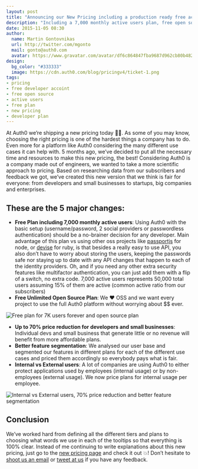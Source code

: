 ```yaml
---
layout: post
title: "Announcing our New Pricing including a production ready free account forever"
description: "Including a 7,000 monthly active users plan, free open source plans, 70% price reduction for developers and small businesses and support for both internal and external usage"
date: 2015-11-05 08:30
author:
  name: Martin Gontovnikas
  url: http://twitter.com/mgonto
  mail: gonto@auth0.com
  avatar: https://www.gravatar.com/avatar/df6c864847fba9687d962cb80b482764??s=60
design: 
  bg_color: "#333333"
  image: https://cdn.auth0.com/blog/pricingv4/ticket-1.png
tags: 
- pricing
- free developer accoint
- free open source
- active users
- free plan
- new pricing
- developer plan
---
```

At Auth0 we’re shipping a new pricing today 👏💸. As some of you may know, choosing the right pricing is one of the hardest things a company has to do. Even more for a platform like Auth0 considering the many different use cases it can help with. 5 months ago, we’ve decided to put all the necessary time and resources to make this new pricing, the best! Considering Auth0 is a company made out of engineers, we wanted to take a more scientific approach to pricing. Based on researching data from our subscribers and feedback we got, we’ve created this new version that we think is fair for everyone: from developers and small businesses to startups, big companies and enterprises. 

## These are the 5 major changes:

* **Free Plan including 7,000 monthly active users**: Using Auth0 with the basic setup (username/password, 2 social providers or passwordless authentication) should be a no-brainer decision for any developer. Main advantage of this plan vs using other oss projects like [passportjs](http://passportjs.org/) for node, or [devise](https://github.com/plataformatec/devise) for ruby, is that besides a really easy to use API, you also don’t have to worry about storing the users, keeping the passwords safe nor staying up to date with any API changes that happen to each of the identity providers. Oh, and if you need any other extra security features like multifactor authentication, you can just add them with a flip of a switch, no extra code. 7,000 active users represents 50,000 total users assuming 15% of them are active (common active ratio from our subscribers)
* **Free Unlimited Open Source Plan**: We ♥️️ OSS and we want every project to use the full Auth0 platform without worrying about $$ ever.

<img alt="Free plan for 7K users forever and open source plan" src="https://cdn.auth0.com/blog/pricingv4/usersv6.png" />

* **Up to 70% price reduction for developers and small businesses**: Individual devs and small business that generate little or no revenue will benefit from more affordable plans.
* **Better feature segmentation**: We analysed our user base and segmented our features in different plans for each of the different use cases and priced them accordingly so everybody pays what is fair.
* **Internal vs External users**: A lot of companies are using Auth0 to either protect applications used by employees (internal usage) or by non-employees (external usage). We now price plans for internal usage per employee.

![Internal vs External users, 70% price reduction and better feature segmentation](https://cdn.auth0.com/blog/pricingv4/features.png)

## Conclusion

We’ve worked hard from defining all the different tiers and plans to choosing what words we use in each of the tooltips so that everything is 100% clear. Instead of me continuing to write explanations about this new pricing, just go to the [new pricing page](https://auth0.com/pricing) and check it out 💥! Don’t hesitate to [shoot us an email](support@auth0.com) or [tweet at us](https://twitter.com/auth0) if you have any feedback.